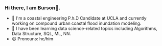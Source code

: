 ### Hi there, I am Burson👋.

- :ocean: I'm a coastal engineering P.h.D Candidate at UCLA and currently working on compound urban coastal flood inundation modeling.
- 🌱 I have been learning data science-related topics including Algorithms, Data Structure, SQL, ML, NN.  
- 😄 Pronouns: he/him

<!--
**BursonTang/BursonTang** is a ✨ _special_ ✨ repository because its `README.md` (this file) appears on your GitHub profile.

Here are some ideas to get you started:

- 🔭 I’m currently working on ...
- 🌱 I’m currently learning ...
- 👯 I’m looking to collaborate on ...
- 🤔 I’m looking for help with ...
- 💬 Ask me about ...
- 📫 How to reach me: ...
- 😄 Pronouns: ...
- ⚡ Fun fact: ...

-->
